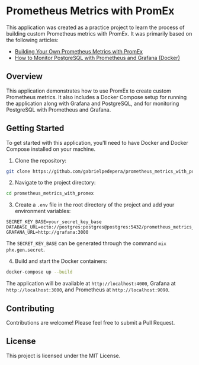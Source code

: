 # Prometheus Metrics with PromEx

This application was created as a practice project to learn the process of building custom Prometheus metrics with PromEx. It was primarily based on the following articles:

- [Building Your Own Prometheus Metrics with PromEx](https://dockyard.com/blog/2023/09/12/building-your-own-prometheus-metrics-with-promex)
- [How to Monitor PostgreSQL with Prometheus and Grafana (Docker)](https://dev.to/nelsoncode/how-to-monitor-posgresql-with-prometheus-and-grafana-docker-24c8)

## Overview

This application demonstrates how to use PromEx to create custom Prometheus metrics. It also includes a Docker Compose setup for running the application along with Grafana and PostgreSQL, and for monitoring PostgreSQL with Prometheus and Grafana.

## Getting Started

To get started with this application, you'll need to have Docker and Docker Compose installed on your machine.

1. Clone the repository:

```bash
git clone https://github.com/gabrielpedepera/prometheus_metrics_with_promex.git
```

2. Navigate to the project directory:

```bash
cd prometheus_metrics_with_promex
```

3. Create a `.env` file in the root directory of the project and add your environment variables:

```env
SECRET_KEY_BASE=your_secret_key_base
DATABASE_URL=ecto://postgres:postgres@postgres:5432/prometheus_metrics_with_promex
GRAFANA_URL=http://grafana:3000
```

The `SECRET_KEY_BASE` can be generated through the command `mix phx.gen.secret`.

4. Build and start the Docker containers:

```bash
docker-compose up --build
```

The application will be available at `http://localhost:4000`, Grafana at `http://localhost:3000`, and Prometheus at `http://localhost:9090`.

## Contributing

Contributions are welcome! Please feel free to submit a Pull Request.

## License

This project is licensed under the MIT License.
